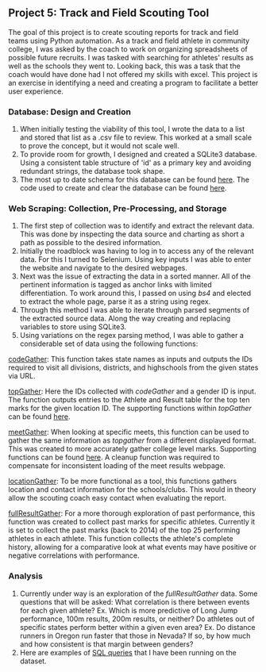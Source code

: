 ## Project 5: Track and Field Scouting Tool

The goal of this project is to create scouting reports for track and field teams using Python automation. 
As a track and field athlete in community college, I was asked by the coach to work on organizing spreadsheets of possible future recruits. 
I was tasked with searching for athletes' results as well as the schools they went to. 
Looking back, this was a task that the coach would have done had I not offered my skills with excel. 
This project is an exercise in identifying a need and creating a program to facilitate a better user experience.

### **Database: Design and Creation**

1. When initially testing the viability of this tool, I wrote the data to a list and stored that list as a .csv file to review. This worked at a small scale to prove the concept, but it would not scale well.
2. To provide room for growth, I designed and created a SQLite3 database. Using a consistent table structure of 'id' as a primary key and avoiding redundant strings, the database took shape.
3. The most up to date schema for this database can be found [here](https://github.com/JamesWheeler4/James_Portfolio/blob/main/Proj_5%20Track%20and%20Field%20Scouting/APDB%20Schema%2004202022.pdf). The code used to create and clear the database can be found [here](https://github.com/JamesWheeler4/James_Portfolio/blob/main/Proj_5%20Track%20and%20Field%20Scouting/APDB.py).

### **Web Scraping: Collection, Pre-Processing, and Storage**

1. The first step of collection was to identify and extract the relevant data. This was done by inspecting the data source and charting as short a path as possible to the desired information.
2. Initially the roadblock was having to log in to access any of the relevant data. For this I turned to Selenium. Using key inputs I was able to enter the website and navigate to the desired webpages.
3. Next was the issue of extracting the data in a sorted manner. All of the pertinent information is tagged as anchor links with limited differentiation. To work around this, I passed on using *bs4* and elected to extract the whole page, parse it as a string using regex.
4. Through this method I was able to iterate through parsed segments of the extracted source data. Along the way creating and replacing variables to store using SQLite3.
5. Using variations on the regex parsing method, I was able to gather a considerable set of data using the following functions:
  
[codeGather](https://github.com/JamesWheeler4/James_Portfolio/blob/main/Proj_5%20Track%20and%20Field%20Scouting/codeGather.py): This function takes state names as inputs and outputs the IDs required to visit all divisions, districts, and highschools from the given states via URL. 
  
[topGather](https://github.com/JamesWheeler4/James_Portfolio/blob/main/Proj_5%20Track%20and%20Field%20Scouting/topGather.py): Here the IDs collected with *codeGather* and a gender ID is input. The function outputs entries to the Athlete and Result table for the top ten marks for the given location ID. The supporting functions within *topGather* can be found [here](https://github.com/JamesWheeler4/James_Portfolio/blob/main/Proj_5%20Track%20and%20Field%20Scouting/topGatherSup.py).
  
[meetGather](https://github.com/JamesWheeler4/James_Portfolio/blob/main/Proj_5%20Track%20and%20Field%20Scouting/meetGather.py): When looking at specific meets, this function can be used to gather the same information as *topgather* from a different displayed format. This was created to more accurately gather college level marks. Supporting functions can be found [here](https://github.com/JamesWheeler4/James_Portfolio/blob/main/Proj_5%20Track%20and%20Field%20Scouting/meetGatherSup.py). A cleanup function was required to compensate for inconsistent loading of the meet results webpage.
  
[locationGather](https://github.com/JamesWheeler4/James_Portfolio/blob/main/Proj_5%20Track%20and%20Field%20Scouting/locationGather.py): To be more functional as a tool, this functions gathers location and contact information for the schools/clubs. This would in theory allow the scouting coach easy contact when evaluating the report.
  
[fullResultGather](https://github.com/JamesWheeler4/James_Portfolio/blob/main/Proj_5%20Track%20and%20Field%20Scouting/fullResultGather.py): For a more thorough exploration of past performance, this function was created to collect past marks for specific athletes. Currently it is set to collect the past marks (back to 2014) of the top 25 performing athletes in each athlete. This function collects the athlete's complete history, allowing for a comparative look at what events may have positive or negative correlations with performance.

### **Analysis**
1. Currently under way is an exploration of the *fullResultGather* data. Some questions that will be asked: What correlation is there between events for each given athlete? Ex. Which is more predictive of Long Jump performance, 100m results, 200m results, or neither? Do athletes out of specific states perform better within a given even area? Ex. Do distance runners in Oregon run faster that those in Nevada? If so, by how much and how consistent is that margin between genders?
2. Here are examples of [SQL queries](https://github.com/JamesWheeler4/James_Portfolio/blob/main/Proj_5%20Track%20and%20Field%20Scouting/AP_SQLqueries.py) that I have been running on the dataset. 

